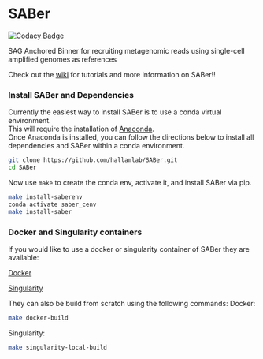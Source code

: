 # SABer

[![Codacy Badge](https://api.codacy.com/project/badge/Grade/1a2954edef114b81a583bb23ffba2ace)](https://app.codacy.com/gh/hallamlab/SABer?utm_source=github.com&utm_medium=referral&utm_content=hallamlab/SABer&utm_campaign=Badge_Grade_Dashboard)

SAG Anchored Binner for recruiting metagenomic reads using single-cell amplified genomes as references

Check out the [wiki](https://github.com/hallamlab/SABer/wiki) for tutorials and more information on SABer!!

### Install SABer and Dependencies
Currently the easiest way to install SABer is to use a conda virtual environment.  
This will require the installation of [Anaconda](https://www.anaconda.com/distribution/).  
Once Anaconda is installed, you can follow the directions below to install all dependencies and SABer within a conda environment.
```sh
git clone https://github.com/hallamlab/SABer.git
cd SABer
```
 Now use `make` to create the conda env, activate it, and install SABer via pip.
```sh
make install-saberenv
conda activate saber_cenv
make install-saber
```

### Docker and Singularity containers
If you would like to use a docker or singularity container of SABer they are available:

[Docker](not_available_yet)

[Singularity](not_available_yet)

They can also be build from scratch using the following commands:
Docker:
```sh
make docker-build
```
Singularity:
```sh
make singularity-local-build
``` 
